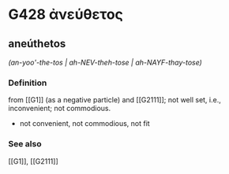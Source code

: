 # G428 ἀνεύθετος

## aneúthetos

_(an-yoo'-the-tos | ah-NEV-theh-tose | ah-NAYF-thay-tose)_

### Definition

from [[G1]] (as a negative particle) and [[G2111]]; not well set, i.e., inconvenient; not commodious.

- not convenient, not commodious, not fit

### See also

[[G1]], [[G2111]]

